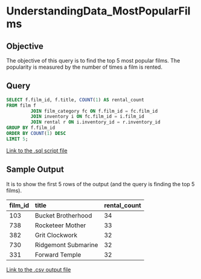 # UnderstandingData_MostPopularFilms

## Objective

The objective of this query is to find the top 5 most popular films. The popularity is measured by the number of times a film is rented.

## Query

```sql
SELECT f.film_id, f.title, COUNT(1) AS rental_count
FROM film f
         JOIN film_category fc ON f.film_id = fc.film_id
         JOIN inventory i ON fc.film_id = i.film_id
         JOIN rental r ON i.inventory_id = r.inventory_id
GROUP BY f.film_id
ORDER BY COUNT(1) DESC
LIMIT 5;
```

[Link to the .sql script file](./query.sql)

## Sample Output

It is to show the first 5 rows of the output (and the query is finding the top 5 films).

| film\_id | title | rental\_count |
| :--- | :--- | :--- |
| 103 | Bucket Brotherhood | 34 |
| 738 | Rocketeer Mother | 33 |
| 382 | Grit Clockwork | 32 |
| 730 | Ridgemont Submarine | 32 |
| 331 | Forward Temple | 32 |


[Link to the .csv output file](./output.csv)

